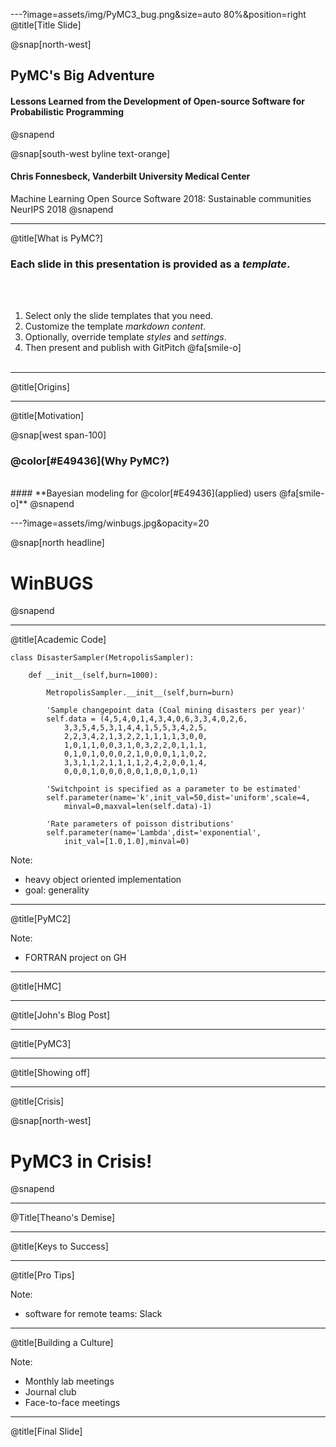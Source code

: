 ---?image=assets/img/PyMC3_bug.png&size=auto 80%&position=right
@title[Title Slide]

@snap[north-west]
## **PyMC's Big Adventure**

#### **Lessons Learned from the Development of Open-source Software for Probabilistic Programming**
@snapend

@snap[south-west byline text-orange]
#### **Chris Fonnesbeck, Vanderbilt University Medical Center**
Machine Learning Open Source Software 2018: Sustainable communities
NeurIPS 2018
@snapend

---
@title[What is PyMC?]

### Each slide in this presentation is provided as a *template*.

<br><br>

1. Select only the slide templates that you need.
1. Customize the template _markdown content_.
1. Optionally, override template _styles_ and _settings_.
1. Then present and publish with GitPitch @fa[smile-o]
<br><br>


---
@title[Origins]



---
@title[Motivation]

@snap[west span-100]
### @color[#E49436](Why PyMC?)

<br> 
#### **Bayesian modeling for @color[#E49436](applied) users @fa[smile-o]**
@snapend



---?image=assets/img/winbugs.jpg&opacity=20

@snap[north headline]
# WinBUGS
@snapend

---
@title[Academic Code]

```
class DisasterSampler(MetropolisSampler):

	def __init__(self,burn=1000):
	
		MetropolisSampler.__init__(self,burn=burn)
		
		'Sample changepoint data (Coal mining disasters per year)'
		self.data = (4,5,4,0,1,4,3,4,0,6,3,3,4,0,2,6,
			3,3,5,4,5,3,1,4,4,1,5,5,3,4,2,5,
			2,2,3,4,2,1,3,2,2,1,1,1,1,3,0,0,
			1,0,1,1,0,0,3,1,0,3,2,2,0,1,1,1,
			0,1,0,1,0,0,0,2,1,0,0,0,1,1,0,2,
			3,3,1,1,2,1,1,1,1,2,4,2,0,0,1,4,
			0,0,0,1,0,0,0,0,0,1,0,0,1,0,1)
	
		'Switchpoint is specified as a parameter to be estimated'
		self.parameter(name='k',init_val=50,dist='uniform',scale=4,
			minval=0,maxval=len(self.data)-1)

		'Rate parameters of poisson distributions'
		self.parameter(name='Lambda',dist='exponential',
			init_val=[1.0,1.0],minval=0)
```


Note:

- heavy object oriented implementation
- goal: generality


---
@title[PyMC2]


Note:

- FORTRAN project on GH


---
@title[HMC]


---
@title[John's Blog Post]


---
@title[PyMC3]


---
@title[Showing off]


---
@title[Crisis]

@snap[north-west]
# PyMC3 in Crisis!
@snapend


---
@Title[Theano's Demise]

---
@title[Keys to Success]


---
@title[Pro Tips]


Note:

- software for remote teams: Slack

---
@title[Building a Culture]


Note:

- Monthly lab meetings
- Journal club
- Face-to-face meetings

---
@title[Final Slide]

